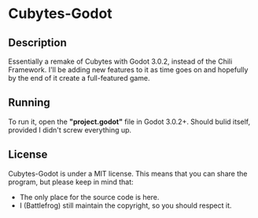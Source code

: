 # Cubytes-Godot

## Description
Essentially a remake of Cubytes with Godot 3.0.2, instead of the Chili Framework. I'll be adding new features to it as time goes on and hopefully by the end of it create a full-featured game.

## Running
To run it, open the **"project.godot"** file in Godot 3.0.2+. Should bulid itself, provided I didn't screw everything up.

## License
Cubytes-Godot is under a MIT license. This means that you can share the program, but please keep in mind that:
* The only place for the source code is here.
* I (Battlefrog) still maintain the copyright, so you should respect it.
